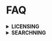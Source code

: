  


# FAQ
<details>
  <summary>
   <strong>LICENSING</strong>
 </summary>
 
 ### How do I...
 its ver simp;e
</details


<hr>


<details>
  <summary>
   <strong>SEARCHNING</strong>
 </summary>
 
 ### How do I...
 its ver simp;e
</details
 
